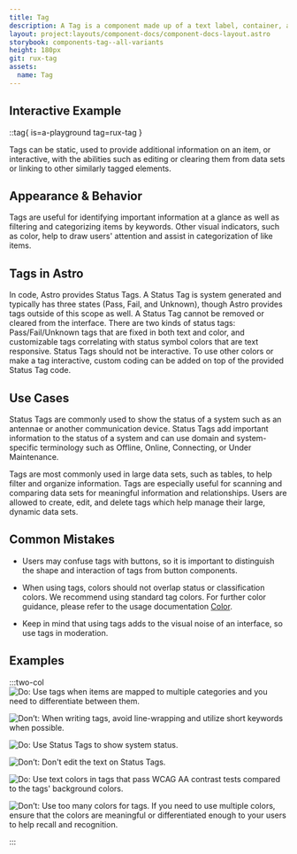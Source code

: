 ```yaml
---
title: Tag
description: A Tag is a component made up of a text label, container, and color. Tags help users quickly identify important information related to an item and categorize items by keywords.
layout: project:layouts/component-docs/component-docs-layout.astro
storybook: components-tag--all-variants
height: 180px
git: rux-tag
assets:
  name: Tag
---
```

## Interactive Example

::tag{ is=a-playground tag=rux-tag }

Tags can be static, used to provide additional information on an item, or interactive, with the abilities such as editing or clearing them from data sets or linking to other similarly tagged elements.

## Appearance & Behavior

Tags are useful for identifying important information at a glance as well as filtering and categorizing items by keywords. Other visual indicators, such as color, help to draw users' attention and assist in categorization of like items.

## Tags in Astro

In code, Astro provides Status Tags. A Status Tag is system generated and typically has three states (Pass, Fail, and Unknown), though Astro provides tags outside of this scope as well. A Status Tag cannot be removed or cleared from the interface. There are two kinds of status tags: Pass/Fail/Unknown tags that are fixed in both text and color, and customizable tags correlating with status symbol colors that are text responsive. Status Tags should not be interactive. To use other colors or make a tag interactive, custom coding can be added on top of the provided Status Tag code.

## Use Cases

Status Tags are commonly used to show the status of a system such as an antennae or another communication device. Status Tags add important information to the status of a system and can use domain and system-specific terminology such as Offline, Online, Connecting, or Under Maintenance.

Tags are most commonly used in large data sets, such as tables, to help filter and organize information. Tags are especially useful for scanning and comparing data sets for meaningful information and relationships. Users are allowed to create, edit, and delete tags which help manage their large, dynamic data sets.

## Common Mistakes

- Users may confuse tags with buttons, so it is important to distinguish the shape and interaction of tags from button components.

- When using tags, colors should not overlap status or classification colors. We recommend using standard tag colors. For further color guidance, please refer to the usage documentation [Color](/design-guidelines/color/).

- Keep in mind that using tags adds to the visual noise of an interface, so use tags in moderation.

## Examples

:::two-col
![Do: Use tags when items are mapped to multiple categories and you need to differentiate between them.](/img/components/tags-do-1.png "Do: Use tags when items are mapped to multiple categories and you need to differentiate between them.")

![Don’t: When writing tags, avoid line-wrapping and utilize short keywords when possible.](/img/components/tags-dont-1.png "When writing tags, avoid line-wrapping and utilize short keywords when possible.")

![Do: Use Status Tags to show system status.](/img/components/tags-do-2.png "Do: Use Status Tags to show system status.")

![Don’t: Don't edit the text on Status Tags.](/img/components/tags-dont-2.png "Don’t: Don't edit the text on Status Tags.")

![Do: Use text colors in tags that pass WCAG AA contrast tests compared to the tags' background colors.](/img/components/tags-do-3.png "Do: Use text colors in tags that pass WCAG AA contrast tests compared to the tags' background colors.")

![Don’t: Use too many colors for tags. If you need to use multiple colors, ensure that the colors are meaningful or differentiated enough to your users to help recall and recognition.](/img/components/tags-dont-3.png "Don’t: Use too many colors for tags. If you need to use multiple colors, ensure that the colors are meaningful or differentiated enough to your users to help recall and recognition.")

:::
